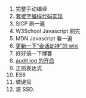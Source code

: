 1. 完整手动编译
2. [套接字编程代码实现](https://blog.csdn.net/m0_38068229/article/details/80707043)
3. SICP 刷一遍
4. W3School Javascript 刷完
5. MDN Javascript 看一遍
6. [更新一下“会话劫持”的 wiki](https://zh.wikipedia.org/wiki/%E4%BC%9A%E8%AF%9D%E5%8A%AB%E6%8C%81)
7. 好好搞一下博客
8. [audit.log 的开启](http://blog.51cto.com/yibeishui/1891610)
9. 正则表达式
10. ES6
11. 做键盘
12. 装 SSD.
